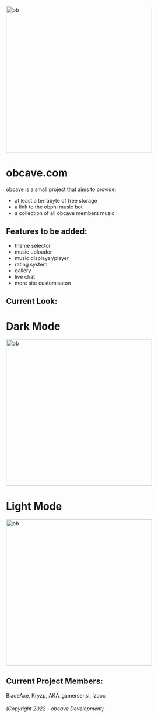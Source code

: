 <img src="https://media.discordapp.net/attachments/464320663050518533/1016710537268174969/obicon.png" alt="ob" width="400"/>

# obcave.com

obcave is a small project that aims to provide:
- at least a terrabyte of free storage
- a link to the obphi music bot 
- a collection of all obcave members music

## Features to be added:
- theme selector
- music uploader
- music displayer/player
- rating system
- gallery
- live chat
- more site customisaton

## Current Look:

# Dark Mode
<img src="https://cdn.discordapp.com/attachments/1089873363025018960/1089873429391487076/obcave-dark.png" alt="ob" width="400"/>

# Light Mode
<img src="https://cdn.discordapp.com/attachments/1089873363025018960/1089873429638938674/obcave-light.png" alt="ob" width="400"/>

## Current Project Members:

BladeAxe, Kryzp, AKA_gamersensi, Izooc

###### (Copyright 2022 - obcave Development)
